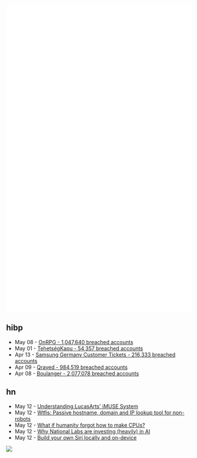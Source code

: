 ![Metrics](https://raw.githubusercontent.com/phixion/phixion/master/metrics.svg)

## hibp

<!--
for https://github.com/phixion/phixion/blob/main/.github/workflows/feeds.yml
-->
<!--START_SECTION:haveibeenpwnd-->
- May 08 - [OnRPG - 1,047,640 breached accounts](https://haveibeenpwned.com/PwnedWebsites#OnRPG)
- May 01 - [TehetségKapu - 54,357 breached accounts](https://haveibeenpwned.com/PwnedWebsites#TehetsegKapu)
- Apr 13 - [Samsung Germany Customer Tickets - 216,333 breached accounts](https://haveibeenpwned.com/PwnedWebsites#SamsungGermany)
- Apr 09 - [Qraved - 984,519 breached accounts](https://haveibeenpwned.com/PwnedWebsites#Qraved)
- Apr 08 - [Boulanger - 2,077,078 breached accounts](https://haveibeenpwned.com/PwnedWebsites#Boulanger)
<!--END_SECTION:haveibeenpwnd-->

## hn

<!--
for https://github.com/phixion/phixion/blob/main/.github/workflows/feeds.yml
-->
<!--START_SECTION:hn-->
- May 12 - [Understanding LucasArts' iMUSE System](https://github.com/meshula/LabMidi/blob/main/LabMuse/imuse-technical.md)
- May 12 - [Wtfis: Passive hostname, domain and IP lookup tool for non-robots](https://github.com/pirxthepilot/wtfis)
- May 12 - [What if humanity forgot how to make CPUs?](https://twitter.com/lauriewired/status/1922015999118680495)
- May 12 - [Why National Labs are investing (heavily) in AI](https://www.lanl.gov/media/publications/1663/0125-qa-jason-pruet)
- May 12 - [Build your own Siri locally and on-device](https://thehyperplane.substack.com/p/build-your-own-siri-locally-on-device)
<!--END_SECTION:hn-->

<!--
for https://yhype.me
-->
![](https://hit.yhype.me/github/profile?user_id=13013670)
